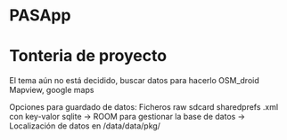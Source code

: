 # PASApp

# Tonteria de proyecto
El tema aún no está decidido, buscar datos para hacerlo
OSM_droid
Mapview, google maps

Opciones para guardado de datos:
	Ficheros raw sdcard
	sharedprefs .xml con key-valor
	sqlite -> ROOM para gestionar la base de datos
		   -> 
Localización de datos en /data/data/pkg/
